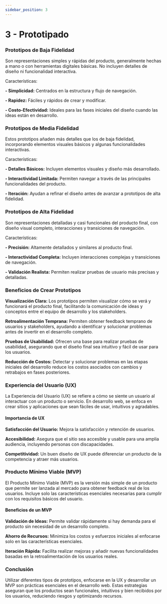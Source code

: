 ```yaml
---
sidebar_position: 3
---
```


# 3 - Prototipado

### Prototipos de Baja Fidelidad

Son representaciones simples y rápidas del producto, generalmente hechas a mano o con herramientas digitales básicas. No incluyen detalles de diseño ni funcionalidad interactiva.

Características:

**- Simplicidad:** Centrados en la estructura y flujo de navegación.

**- Rapidez:** Fáciles y rápidos de crear y modificar.

**- Costo-Efectividad:** Ideales para las fases iniciales del diseño cuando las ideas están en desarrollo.

### Prototipos de Media Fidelidad

Estos prototipos añaden más detalles que los de baja fidelidad, incorporando elementos visuales básicos y algunas funcionalidades interactivas.

Características:

**- Detalles Básicos:** Incluyen elementos visuales y diseño más desarrollado.

**- Interactividad Limitada:** Permiten navegar a través de las principales funcionalidades del producto.

**- Iteración:** Ayudan a refinar el diseño antes de avanzar a prototipos de alta fidelidad.

### Prototipos de Alta Fidelidad

Son representaciones detalladas y casi funcionales del producto final, con diseño visual completo, interacciones y transiciones de navegación.

Características:

**- Precisión:** Altamente detallados y similares al producto final.

**- Interactividad Completa:** Incluyen interacciones complejas y transiciones de navegación.

**- Validación Realista:** Permiten realizar pruebas de usuario más precisas y detalladas.

### Beneficios de Crear Prototipos

**Visualización Clara:** Los prototipos permiten visualizar cómo se verá y funcionará el producto final, facilitando la comunicación de ideas y conceptos entre el equipo de desarrollo y los stakeholders.

**Retroalimentación Temprana:** Permiten obtener feedback temprano de usuarios y stakeholders, ayudando a identificar y solucionar problemas antes de invertir en el desarrollo completo.

**Pruebas de Usabilidad:** Ofrecen una base para realizar pruebas de usabilidad, asegurando que el diseño final sea intuitivo y fácil de usar para los usuarios.

**Reducción de Costos:** Detectar y solucionar problemas en las etapas iniciales del desarrollo reduce los costos asociados con cambios y retrabajos en fases posteriores.


### Experiencia del Usuario (UX)

La Experiencia del Usuario (UX) se refiere a cómo se siente un usuario al interactuar con un producto o servicio. En desarrollo web, se enfoca en crear sitios y aplicaciones que sean fáciles de usar, intuitivos y agradables.

#### Importancia de UX

**Satisfacción del Usuario:** Mejora la satisfacción y retención de usuarios.

**Accesibilidad:** Asegura que el sitio sea accesible y usable para una amplia audiencia, incluyendo personas con discapacidades.

**Competitividad:** Un buen diseño de UX puede diferenciar un producto de la competencia y atraer más usuarios.

### Producto Mínimo Viable (MVP)

El Producto Mínimo Viable (MVP) es la versión más simple de un producto que permite ser lanzada al mercado para obtener feedback real de los usuarios. Incluye solo las características esenciales necesarias para cumplir con los requisitos básicos del usuario.

#### Beneficios de un MVP
**Validación de Ideas:** Permite validar rápidamente si hay demanda para el producto sin necesidad de un desarrollo completo.

**Ahorro de Recursos:** Minimiza los costos y esfuerzos iniciales al enfocarse solo en las características esenciales.

**Iteración Rápida:** Facilita realizar mejoras y añadir nuevas funcionalidades basadas en la retroalimentación de los usuarios reales.


### Conclusión

Utilizar diferentes tipos de prototipos, enfocarse en la UX y desarrollar un MVP son prácticas esenciales en el desarrollo web. Estas estrategias aseguran que los productos sean funcionales, intuitivos y bien recibidos por los usuarios, reduciendo riesgos y optimizando recursos.